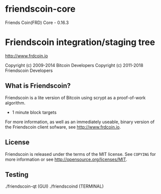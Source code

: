 # friendscoin-core
Friends Coin(FRD) Core - 0.16.3

Friendscoin integration/staging tree
================================

http://www.frdcoin.io

Copyright (c) 2009-2014 Bitcoin Developers
Copyright (c) 2011-2018 Friendscoin Developers

What is Friendscoin?
----------------

Friendscoin is a lite version of Bitcoin using scrypt as a proof-of-work algorithm.
 - 1 minute block targets

For more information, as well as an immediately useable, binary version of
the Friendscoin client sofware, see http://www.frdcoin.io.

License
-------

Friendscoin is released under the terms of the MIT license. See `COPYING` for more
information or see http://opensource.org/licenses/MIT.

Testing
-------
./friendscoin-qt (GUI)
./friendscoind (TERMINAL)
